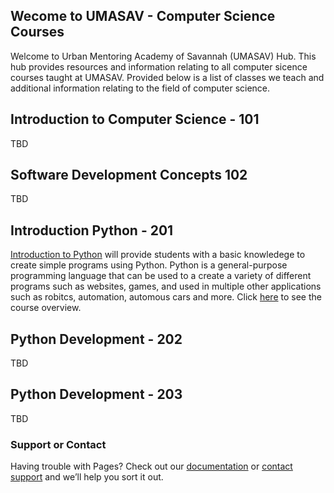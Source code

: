 ## Wecome to UMASAV - Computer Science Courses

Welcome to Urban Mentoring Academy of Savannah (UMASAV) Hub. This hub provides resources and information relating to all computer sicence courses taught at UMASAV. Provided below is a list of classes we teach and additional information relating to the field of computer science.

## Introduction to Computer Science - 101
TBD

## Software Development Concepts 102
TBD

## Introduction Python - 201
[Introduction to Python](https://github.com/brandonmichaelhunter/UMASAV/201) will provide students with a basic knowledege to create simple programs using Python. Python is a general-purpose programming language that can be used to a create a variety of different programs such as websites, games, and used in multiple other applications such as robitcs, automation, automous cars and more. Click [here](https://github.com/brandonmichaelhunter/UMASAV/201) to see the course overview.

## Python Development - 202
TBD

## Python Development - 203
TBD

### Support or Contact

Having trouble with Pages? Check out our [documentation](https://docs.github.com/categories/github-pages-basics/) or [contact support](https://support.github.com/contact) and we’ll help you sort it out.
